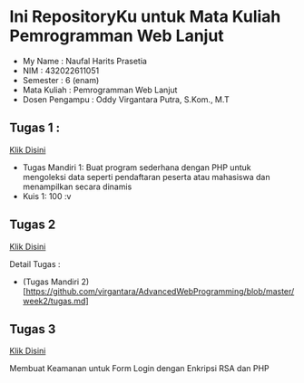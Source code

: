 <!-- @format -->

# Ini RepositoryKu untuk Mata Kuliah Pemrogramman Web Lanjut

- My Name : Naufal Harits Prasetia
- NIM : 432022611051
- Semester : 6 (enam)
- Mata Kuliah : Pemrogramman Web Lanjut
- Dosen Pengampu : Oddy Virgantara Putra, S.Kom., M.T

## Tugas 1 :

[Klik Disini](tugas1/)

- Tugas Mandiri 1: Buat program sederhana dengan PHP untuk mengoleksi data seperti pendaftaran peserta atau mahasiswa dan menampilkan secara dinamis
- Kuis 1: 100 :v

## Tugas 2

[Klik Disini](tugas2/)

Detail Tugas :

- (Tugas Mandiri 2)[https://github.com/virgantara/AdvancedWebProgramming/blob/master/week2/tugas.md]

## Tugas 3

[Klik Disini](tugas3/)

Membuat Keamanan untuk Form Login dengan Enkripsi RSA dan PHP